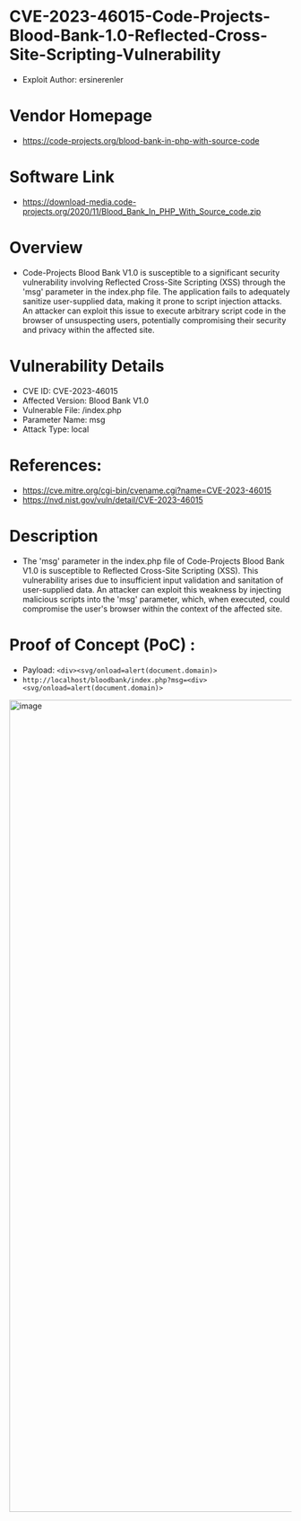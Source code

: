 # CVE-2023-46015-Code-Projects-Blood-Bank-1.0-Reflected-Cross-Site-Scripting-Vulnerability
+ Exploit Author: ersinerenler
# Vendor Homepage
+ https://code-projects.org/blood-bank-in-php-with-source-code
# Software Link
+ https://download-media.code-projects.org/2020/11/Blood_Bank_In_PHP_With_Source_code.zip
# Overview
+ Code-Projects Blood Bank V1.0 is susceptible to a significant security vulnerability involving Reflected Cross-Site Scripting (XSS) through the 'msg' parameter in the index.php file. The application fails to adequately sanitize user-supplied data, making it prone to script injection attacks. An attacker can exploit this issue to execute arbitrary script code in the browser of unsuspecting users, potentially compromising their security and privacy within the affected site.
# Vulnerability Details
+ CVE ID: CVE-2023-46015
+ Affected Version: Blood Bank V1.0
+ Vulnerable File: /index.php
+ Parameter Name: msg
+ Attack Type: local
# References:
+ https://cve.mitre.org/cgi-bin/cvename.cgi?name=CVE-2023-46015
+ https://nvd.nist.gov/vuln/detail/CVE-2023-46015
# Description
+ The 'msg' parameter in the index.php file of Code-Projects Blood Bank V1.0 is susceptible to Reflected Cross-Site Scripting (XSS). This vulnerability arises due to insufficient input validation and sanitation of user-supplied data. An attacker can exploit this weakness by injecting malicious scripts into the 'msg' parameter, which, when executed, could compromise the user's browser within the context of the affected site.
# Proof of Concept (PoC) : 
+ Payload: `<div><svg/onload=alert(document.domain)>`
+ `http://localhost/bloodbank/index.php?msg=<div><svg/onload=alert(document.domain)>`
<img width="1447" alt="image" src="https://github.com/ersinerenler/CVE-2023-46015-Code-Projects-Blood-Bank-1.0-Cross-Site-Scripting-Vulnerability/assets/113091631/d16f3a62-fb4c-421a-a8a0-7c13fce75d01">


